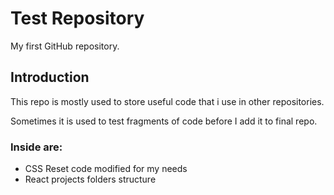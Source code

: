 # Test Repository

  

My first GitHub repository.

  
## Introduction
This repo is mostly used to store useful code that i use in other repositories.

Sometimes it is used to test fragments of code before I add it to final repo.

  

### Inside are:

- CSS Reset code modified for my needs
- React projects folders structure